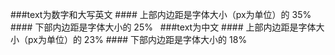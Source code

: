 ###text为数字和大写英文
#### 上部内边距是字体大小（px为单位）的 35%
 
#### 下部内边距是字体大小的 25%
 
###text为中文
#### 上部内边距是字体大小（px为单位）的 23%
#### 下部内边距是字体大小的 18%